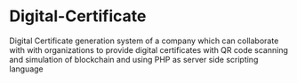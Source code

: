 # Digital-Certificate
Digital Certificate generation system of a company which can collaborate with with organizations to provide digital certificates with QR code scanning and simulation of blockchain and using PHP as server side scripting language
